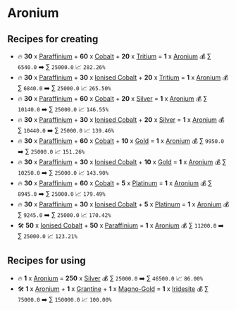 # Aronium

## Recipes for creating

* 🔥 **30** x [Paraffinium](<Paraffinium.md>) + **60** x [Cobalt](<Cobalt.md>) + **20** x [Tritium](<Tritium.md>) = **1** x [Aronium](<Aronium.md>) 💰 ∑ `6540.0` ➡️ ∑ `25000.0` 📈 `282.26%`
* 🔥 **30** x [Paraffinium](<Paraffinium.md>) + **30** x [Ionised Cobalt](<Ionised Cobalt.md>) + **20** x [Tritium](<Tritium.md>) = **1** x [Aronium](<Aronium.md>) 💰 ∑ `6840.0` ➡️ ∑ `25000.0` 📈 `265.50%`
* 🔥 **30** x [Paraffinium](<Paraffinium.md>) + **60** x [Cobalt](<Cobalt.md>) + **20** x [Silver](<Silver.md>) = **1** x [Aronium](<Aronium.md>) 💰 ∑ `10140.0` ➡️ ∑ `25000.0` 📈 `146.55%`
* 🔥 **30** x [Paraffinium](<Paraffinium.md>) + **30** x [Ionised Cobalt](<Ionised Cobalt.md>) + **20** x [Silver](<Silver.md>) = **1** x [Aronium](<Aronium.md>) 💰 ∑ `10440.0` ➡️ ∑ `25000.0` 📈 `139.46%`
* 🔥 **30** x [Paraffinium](<Paraffinium.md>) + **60** x [Cobalt](<Cobalt.md>) + **10** x [Gold](<Gold.md>) = **1** x [Aronium](<Aronium.md>) 💰 ∑ `9950.0` ➡️ ∑ `25000.0` 📈 `151.26%`
* 🔥 **30** x [Paraffinium](<Paraffinium.md>) + **30** x [Ionised Cobalt](<Ionised Cobalt.md>) + **10** x [Gold](<Gold.md>) = **1** x [Aronium](<Aronium.md>) 💰 ∑ `10250.0` ➡️ ∑ `25000.0` 📈 `143.90%`
* 🔥 **30** x [Paraffinium](<Paraffinium.md>) + **60** x [Cobalt](<Cobalt.md>) + **5** x [Platinum](<Platinum.md>) = **1** x [Aronium](<Aronium.md>) 💰 ∑ `8945.0` ➡️ ∑ `25000.0` 📈 `179.49%`
* 🔥 **30** x [Paraffinium](<Paraffinium.md>) + **30** x [Ionised Cobalt](<Ionised Cobalt.md>) + **5** x [Platinum](<Platinum.md>) = **1** x [Aronium](<Aronium.md>) 💰 ∑ `9245.0` ➡️ ∑ `25000.0` 📈 `170.42%`
* 🛠️ **50** x [Ionised Cobalt](<Ionised Cobalt.md>) + **50** x [Paraffinium](<Paraffinium.md>) = **1** x [Aronium](<Aronium.md>) 💰 ∑ `11200.0` ➡️ ∑ `25000.0` 📈 `123.21%`


## Recipes for using

* 🔥 **1** x [Aronium](<Aronium.md>) = **250** x [Silver](<Silver.md>) 💰 ∑ `25000.0` ➡️ ∑ `46500.0` 📈 `86.00%`
* 🛠️ **1** x [Aronium](<Aronium.md>) + **1** x [Grantine](<Grantine.md>) + **1** x [Magno-Gold](<Magno-Gold.md>) = **1** x [Iridesite](<Iridesite.md>) 💰 ∑ `75000.0` ➡️ ∑ `150000.0` 📈 `100.00%`

